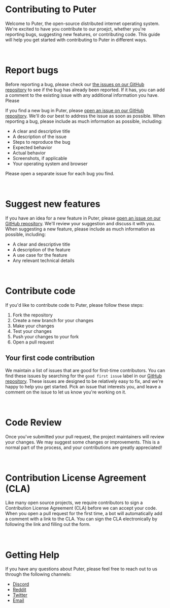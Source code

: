 # Contributing to Puter

Welcome to Puter, the open-source distributed internet operating system. We're excited to have you contribute to our proejct, whether you're reporting bugs, suggesting new features, or contributing code. This guide will help you get started with contributing to Puter in different ways.

<br>

# Report bugs

Before reporting a bug, please check our [the issues on our GitHub repository](https://github.com/HeyPuter/puter/issues) to see if the bug has already been reported. If it has, you can add a comment to the existing issue with any additional information you have. Please

If you find a new bug in Puter, please [open an issue on our GitHub repository](https://github.com/HeyPuter/puter/issues). We'll do our best to address the issue as soon as possible. When reporting a bug, please include as much information as possible, including:

- A clear and descriptive title
- A description of the issue
- Steps to reproduce the bug
- Expected behavior
- Actual behavior
- Screenshots, if applicable
- Your operating system and browser

Please open a separate issue for each bug you find.

<br>

# Suggest new features

If you have an idea for a new feature in Puter, please [open an issue on our GitHub repository](https://github.com/HeyPuter/puter/issues). We'll review your suggestion and discuss it with you. When suggesting a new feature, please include as much information as possible, including:

- A clear and descriptive title 
- A description of the feature
- A use case for the feature
- Any relevant technical details

<br>

# Contribute code

If you'd like to contribute code to Puter, please follow these steps:

1. Fork the repository
2. Create a new branch for your changes
3. Make your changes
4. Test your changes
5. Push your changes to your fork
6. Open a pull request

## Your first code contribution

We maintain a list of issues that are good for first-time contributors. You can find these issues by searching for the `good first issue` label in our [GitHub repository](https://github.com/HeyPuter/puter/issues?q=is%3Aissue+is%3Aopen+label%3A%22good+first+issue%22). These issues are designed to be relatively easy to fix, and we're happy to help you get started. Pick an issue that interests you, and leave a comment on the issue to let us know you're working on it.

<br>

# Code Review

Once you've submitted your pull request, the project maintainers will review your changes. We may suggest some changes or improvements. This is a normal part of the process, and your contributions are greatly appreciated!

<br>

# Contribution License Agreement (CLA)

Like many open source projects, we require contributors to sign a Contribution License Agreement (CLA) before we can accept your code. When you open a pull request for the first time, a bot will automatically add a comment with a link to the CLA. You can sign the CLA electronically by following the link and filling out the form.

<br>

# Getting Help

If you have any questions about Puter, please feel free to reach out to us through the following channels:

- [Discord](https://discord.com/invite/PQcx7Teh8u)
- [Reddit](https://www.reddit.com/r/Puter/)
- [Twitter](https://twitter.com/HeyPuter)
- [Email](mailto:support@puter.com)